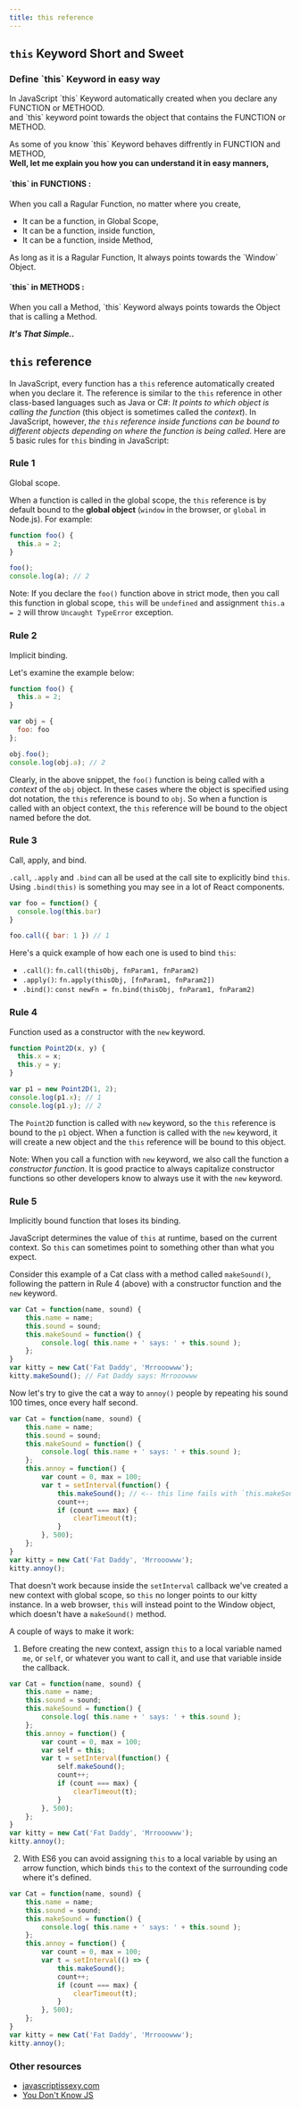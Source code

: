 ```yaml
---
title: this reference
---
```

## `this` Keyword Short and Sweet
<h3>Define `this` Keyword in easy way</h3>
    <p>In JavaScript `this` Keyword automatically created when you declare any FUNCTION or METHOOD.<br>
      and `this` keyword point towards the object that contains the FUNCTION or METHOD. </p>
    <p>As some of you know `this` Keyword behaves diffrently in FUNCTION and METHOD,<br>
      <strong>Well, let me explain you how you can understand it in easy manners,</strong></p>
  
<h4>`this` in FUNCTIONS :</h4>
    <p>When you call a Ragular Function, no matter where you create,</p>
      <ul>
        <li>It can be a function, in Global Scope,</li>
        <li>It can be a function, inside function,</li>
        <li>It can be a function, inside Method,</li>
      </ul>
    <p>As long as it is a Ragular Function, It always points towards the `Window` Object.</p>
   
<h4>`this` in METHODS :</h4>
   <p>When you call a Method, `this` Keyword always points towards the Object that is calling a Method.<br>
   <p><strong><em>It's That Simple..</strong></em></p>
  
## `this` reference

In JavaScript, every function has a `this` reference automatically created when you declare it. The reference is similar to the `this` reference in other class-based languages such as Java or C#: *It points to which object is calling the function* (this object is sometimes called the *context*). In JavaScript, however, *the `this` reference inside functions can be bound to different objects depending on where the function is being called*. Here are 5 basic rules for `this` binding in JavaScript:

### Rule 1
Global scope.

When a function is called in the global scope, the `this` reference is by default bound to the **global object** (`window` in the browser, or `global` in Node.js). For example:

```javascript
function foo() {
  this.a = 2;
}

foo();
console.log(a); // 2
```

Note: If you declare the `foo()` function above in strict mode, then you call this function in global scope, `this` will be `undefined` and assignment `this.a = 2` will throw `Uncaught TypeError` exception.

### Rule 2
Implicit binding.

Let's examine the example below:

```javascript
function foo() {
  this.a = 2;
}

var obj = {
  foo: foo
};

obj.foo();
console.log(obj.a); // 2
```

Clearly, in the above snippet, the `foo()` function is being called with a *context* of the `obj` object. In these cases where the object is specified using dot notation, the `this` reference is bound to `obj`. So when a function is called with an object context, the `this` reference will be bound to the object named before the dot.

### Rule 3
Call, apply, and bind.

`.call`, `.apply` and `.bind` can all be used at the call site to explicitly bind `this`. Using `.bind(this)` is something you may see in a lot of React components.

```javascript
var foo = function() {
  console.log(this.bar)
}

foo.call({ bar: 1 }) // 1
```

Here's a quick example of how each one is used to bind `this`:

- `.call()`: `fn.call(thisObj, fnParam1, fnParam2)`
- `.apply()`: `fn.apply(thisObj, [fnParam1, fnParam2])`
- `.bind()`: `const newFn = fn.bind(thisObj, fnParam1, fnParam2)`

### Rule 4
Function used as a constructor with the `new` keyword.

```javascript
function Point2D(x, y) {
  this.x = x;
  this.y = y;
}

var p1 = new Point2D(1, 2);
console.log(p1.x); // 1
console.log(p1.y); // 2
```
The `Point2D` function is called with `new` keyword, so the `this` reference is bound to the `p1` object. When a function is called with the `new` keyword, it will create a new object and the `this` reference will be bound to this object.

Note: When you call a function with `new` keyword, we also call the function a *constructor function*. It is good practice to always capitalize constructor functions so other developers know to always use it with the `new` keyword.

### Rule 5
Implicitly bound function that loses its binding.

JavaScript determines the value of `this` at runtime, based on the current context. So `this` can sometimes point to something other than what you expect. 

Consider this example of a Cat class with a method called `makeSound()`, following the pattern in Rule 4 (above) with a constructor function and the `new` keyword.

```javascript
var Cat = function(name, sound) {
    this.name = name;
    this.sound = sound;
    this.makeSound = function() {
        console.log( this.name + ' says: ' + this.sound );
    };
}
var kitty = new Cat('Fat Daddy', 'Mrrooowww');
kitty.makeSound(); // Fat Daddy says: Mrrooowww
```

Now let's try to give the cat a way to `annoy()` people by repeating his sound 100 times, once every half second.

```javascript
var Cat = function(name, sound) {
    this.name = name;
    this.sound = sound;
    this.makeSound = function() {
        console.log( this.name + ' says: ' + this.sound );
    };
    this.annoy = function() {
        var count = 0, max = 100;
        var t = setInterval(function() {
            this.makeSound(); // <-- this line fails with `this.makeSound is not a function` 
            count++;
            if (count === max) {
                clearTimeout(t);
            }
        }, 500);
    };
}
var kitty = new Cat('Fat Daddy', 'Mrrooowww');
kitty.annoy();
```
That doesn't work because inside the `setInterval` callback we've created a new context with global scope, so `this` no longer points to our kitty instance. In a web browser, `this` will instead point to the Window object, which doesn't have a `makeSound()` method.

A couple of ways to make it work: 

1) Before creating the new context, assign `this` to a local variable named `me`, or `self`, or whatever you want to call it, and use that variable inside the callback.

```javascript
var Cat = function(name, sound) {
    this.name = name;
    this.sound = sound;
    this.makeSound = function() {
        console.log( this.name + ' says: ' + this.sound );
    };
    this.annoy = function() {
        var count = 0, max = 100;
        var self = this;
        var t = setInterval(function() {
            self.makeSound();
            count++;
            if (count === max) {
                clearTimeout(t);
            }
        }, 500);
    };
}
var kitty = new Cat('Fat Daddy', 'Mrrooowww');
kitty.annoy();
```

2) With ES6 you can avoid assigning `this` to a local variable by using an arrow function, which binds `this` to the context of the surrounding code where it's defined.

```javascript
var Cat = function(name, sound) {
    this.name = name;
    this.sound = sound;
    this.makeSound = function() {
        console.log( this.name + ' says: ' + this.sound );
    };
    this.annoy = function() {
        var count = 0, max = 100;
        var t = setInterval(() => {
            this.makeSound();
            count++;
            if (count === max) {
                clearTimeout(t);
            }
        }, 500);
    };
}
var kitty = new Cat('Fat Daddy', 'Mrrooowww');
kitty.annoy();
```

### Other resources

- <a href='http://javascriptissexy.com/understand-javascripts-this-with-clarity-and-master-it/' target='_blank' rel='nofollow'>javascriptissexy.com</a>
- <a href='https://github.com/getify/You-Dont-Know-JS/blob/master/this%20%26%20object%20prototypes/ch2.md' target='_blank' rel='nofollow'>You Don't Know JS</a>
